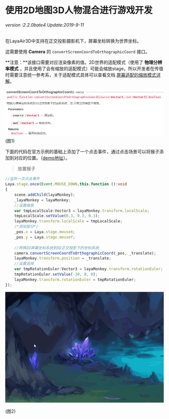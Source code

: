 # 使用2D地图3D人物混合进行游戏开发

###### *version :2.2.0bate4   Update:2019-9-11*

在LayaAir3D中支持在正交投影摄影机下，屏幕坐标转换为世界坐标。

这需要使用 **Camera** 的 `convertScreenCoordToOrthographicCoord` 接口。

**注意：**该接口需要对应渲染像素的值。2D世界的适配模式（使用了 **物理分辨率模式** ，并且使用了会有缩放的适配模式）可能会缩放stage，所以开发者在传值时需要注意统一参考系，关于适配模式具体可以查看文档 [屏幕适配的缩放模式详解](https://ldc2.layabox.com/doc/?nav=zh-as-1-8-3)。

![](img/1.png)<br>(图1)

下面的代码在官方示例的基础上添加了一个点击事件，通过点击场景可以将猴子添加到对应的位置。（[demo地址](https://layaair2.ldc2.layabox.com/demo2/?language=ch&category=3d&group=Advance&name=Scene2DPlayer3D)）。

> 放置猴子

```typescript
//监听一次点击事件
Laya.stage.once(Event.MOUSE_DOWN,this,function ():void 
{
    scene.addChild(layaMonkey);
    _layaMonkey = layaMonkey;
    //设置缩放
    var tmpLocalScale:Vector3 = layaMonkey.transform.localScale;
    tmpLocalScale.setValue(0.3, 0.3, 0.3);
    layaMonkey.transform.localScale = tmpLocalScale;
    /*添加部分*/
    _pos.x = Laya.stage.mouseX;
    _pos.y = Laya.stage.mouseY;
    
    //转换2D屏幕坐标系统到3D正交投影下的坐标系统
    camera.convertScreenCoordToOrthographicCoord(_pos, _translate);
    layaMonkey.transform.position = _translate;
    //设置选择
    var tmpRotationEuler:Vector3 = layaMonkey.transform.rotationEuler;
    tmpRotationEuler.setValue(-30, 0, 0);
    layaMonkey.transform.rotationEuler = tmpRotationEuler;
});
```

![](img/2.gif)<br>

(图2)
